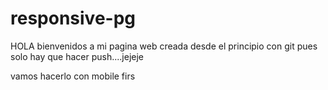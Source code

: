 # responsive-pg


HOLA
bienvenidos a mi pagina web
creada desde el principio con git 
pues solo hay que hacer push....jejeje

vamos hacerlo con mobile firs 